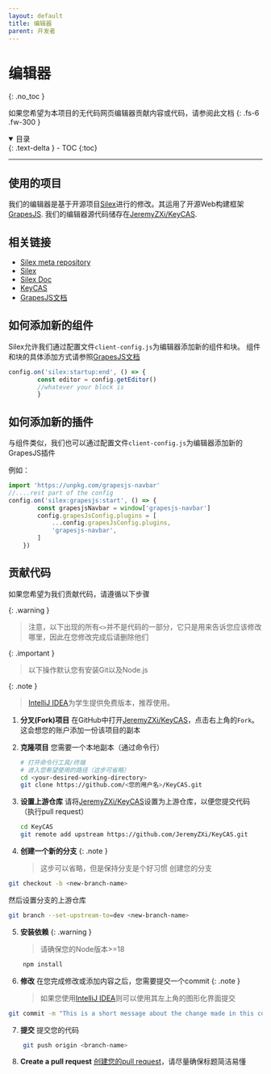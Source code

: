 ```yaml
---
layout: default
title: 编辑器
parent: 开发者
---
```

# 编辑器
{: .no_toc }

如果您希望为本项目的无代码网页编辑器贡献内容或代码，请参阅此文档
{: .fs-6 .fw-300 }


<details open markdown="block">
  <summary>
    目录
  </summary>
  {: .text-delta }
- TOC
{:toc}
</details>

---
## 使用的项目

我们的编辑器是基于开源项目[Silex](https://www.silex.me/)进行的修改。其运用了开源Web构建框架[GrapesJS](https://grapesjs.com/). 我们的编辑器源代码储存在[JeremyZXi/KeyCAS](https://github.com/JeremyZXi/KeyCAS).

## 相关链接

* [Silex meta repository](https://github.com/silexlabs/silex-meta)
* [Silex](https://github.com/silexlabs/Silex/)
* [Silex Doc](https://docs.silex.me/en/home)
* [KeyCAS](https://github.com/JeremyZXi/KeyCAS)
* [GrapesJS文档](https://grapesjs.com/docs/modules/Components.html)

## 如何添加新的组件
Silex允许我们通过配置文件`client-config.js`为编辑器添加新的组件和块。
组件和块的具体添加方式请参照[GrapesJS文档](https://grapesjs.com/docs/modules/Components.html)
```typescript
config.on('silex:startup:end', () => {
        const editor = config.getEditor()
        //whatever your block is
        }
```

## 如何添加新的插件
与组件类似，我们也可以通过配置文件`client-config.js`为编辑器添加新的GrapesJS插件

例如：
```typescript
import 'https://unpkg.com/grapesjs-navbar'
//....rest part of the config
config.on('silex:grapesjs:start', () => {
        const grapesjsNavbar = window['grapesjs-navbar']
        config.grapesJsConfig.plugins = [
            ...config.grapesJsConfig.plugins,
            'grapesjs-navbar',
        ]
    })
```
## 贡献代码

如果您希望为我们贡献代码，请遵循以下步骤

{: .warning }
> 注意，以下出现的所有`<>`并不是代码的一部分，它只是用来告诉您应该修改哪里，因此在您修改完成后请删除他们

{: .important }
> 以下操作默认您有安装Git以及Node.js

{: .note }
> [IntelliJ IDEA](https://www.jetbrains.com/idea/)为学生提供免费版本，推荐使用。


1. **分叉(Fork)项目**
在GitHub中打开[JeremyZXi/KeyCAS](https://github.com/JeremyZXi/KeyCAS)，点击右上角的`Fork`。这会想您的账户添加一份该项目的副本

2. **克隆项目**
您需要一个本地副本（通过命令行）
	```bash
	# 打开命令行工具/终端
	# 进入您希望使用的路径（这步可省略）
	cd <your-desired-working-directory>
	git clone https://github.com/<您的用户名>/KeyCAS.git
	```
3. **设置上游仓库**
请将[JeremyZXi/KeyCAS](https://github.com/JeremyZXi/KeyCAS)设置为上游仓库，以便您提交代码（执行pull request）

	```bash
	cd KeyCAS
	git remote add upstream https://github.com/JeremyZXi/KeyCAS.git
	```
4. **创建一个新的分支**
{: .note }
    > 这步可以省略，但是保持分支是个好习惯
创建您的分支
```bash
git checkout -b <new-branch-name>
```
然后设置分支的上游仓库
```bash
git branch --set-upstream-to=dev <new-branch-name>
```
5. **安装依赖**
{: .warning }
    > 请确保您的Node版本>=18

```bash
	npm install
```

6. **修改**
在您完成修改或添加内容之后，您需要提交一个commit
{: .note }
    > 如果您使用[IntelliJ IDEA](https://www.jetbrains.com/idea/)则可以使用其左上角的图形化界面提交
```bash
git commit -m "This is a short message about the change made in this commit"
```

7. **提交**
提交您的代码
```bash
	git push origin <branch-name>
```

8. **Create a pull request**
[创建您的pull request](https://help.github.com/articles/creating-a-pull-request/)，请尽量确保标题简洁易懂
